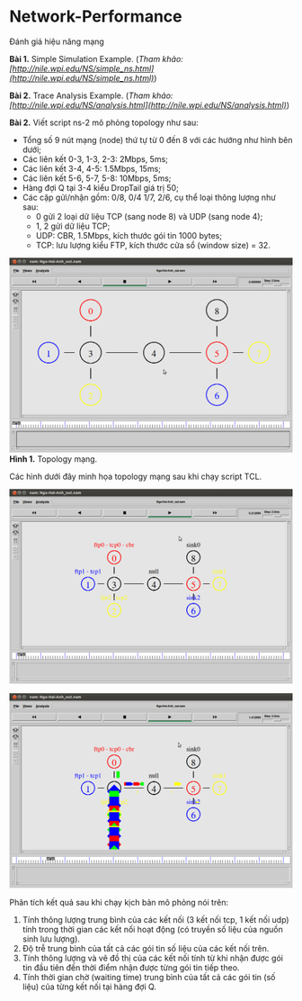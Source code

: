 # Network-Performance
Đánh giá hiệu năng mạng

**Bài 1.** Simple Simulation Example. (_Tham khảo: [http://nile.wpi.edu/NS/simple_ns.html](http://nile.wpi.edu/NS/simple_ns.html)_)

**Bài 2.** Trace Analysis Example. (_Tham khảo: [http://nile.wpi.edu/NS/analysis.html](http://nile.wpi.edu/NS/analysis.html)_)
 
**Bài 2.** Viết script ns-2 mô phỏng topology như sau:
- Tổng số 9 nút mạng (node) thứ tự từ 0 đến 8 với các hướng như hình bên dưới;
- Các liên kết 0-3, 1-3, 2-3: 2Mbps, 5ms;
- Các liên kết 3-4, 4-5: 1.5Mbps, 15ms;
- Các liên kết 5-6, 5-7, 5-8: 10Mbps, 5ms;
- Hàng đợi Q tại 3-4 kiểu DropTail giá trị 50;
- Các cặp gửi/nhận gồm: 0/8, 0/4 1/7, 2/6, cụ thể loại thông lượng như sau:
  - 0 gửi 2 loại dữ liệu TCP (sang node 8) và UDP (sang node 4);
  - 1, 2 gửi dữ liệu TCP;
  - UDP: CBR, 1.5Mbps, kích thước gói tin 1000 bytes;
  - TCP: lưu lượng kiểu FTP, kích thước cửa sổ (window size) = 32.

![image](/images/topology.png)  
**Hình 1.** Topology mạng.

Các hình dưới đây minh họa topology mạng sau khi chạy script TCL.

![image](/images/topology1.png)

![image](/images/topology2.png)

Phân tích kết quả sau khi chạy kịch bản mô phỏng nói trên:
1. Tính thông lượng trung bình của các kết nối (3 kết nối tcp, 1 kết nối udp) tính trong thời gian các kết nối hoạt động (có truyền số liệu của nguồn sinh lưu lượng).
2. Độ trễ trung bình của tất cả các gói tin số liệu của các kết nối trên.
3. Tính thông lượng và vẽ đồ thị của các kết nối tính từ khi nhận được gói tin đầu tiên đến thời điểm nhận được từng gói tin tiếp theo.
4. Tính thời gian chờ (waiting time) trung bình của tất cả các gói tin (số liệu) của từng kết nối tại hàng đợi Q.


